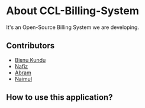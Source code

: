 # About CCL-Billing-System
It's an Open-Source Billing System we are developing.
## Contributors

<!-- ALL-CONTRIBUTORS-LIST:START - Do not remove or modify this section -->
* [Bisnu Kundu](https://github.com/bisnukundu)
* [Nafiz](https://github.com/Ms-Nafiz)
* [Abram](https://github.com/AbramKhan)
* [Naimul](https://github.com/Naimul007A)
<!-- ALL-CONTRIBUTORS-LIST:END -->

## How to use this application?
